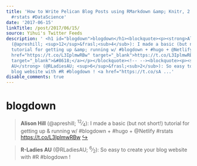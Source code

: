 ```yaml
---
title: 'How to Write Pelican Blog Posts using RMarkdown &amp; Knitr, 2.0 https://t.co/9d8L0gKHj5
  #rstats #DataScience'
date: '2017-06-15'
linkTitle: /post/2017/06/15/
source: Yihui's Twitter Feeds
description: ' <h1 id="blogdown">blogdown</h1><blockquote><p><strong>Alison Hill</strong>
  (@apreshill; <sup>12</sup>&frasl;<sub>4</sub>): I made a basic (but not short!)
  tutorial for getting up &amp; running w/ #blogdown + #hugo + @Netlify #rstats <a
  href="https://t.co/L3IplmwRBw" target="_blank">https://t.co/L3IplmwRBw</a> <a href="https://twitter.com/xieyihui/status/875388624644091904"
  target="_blank">&#8618;</a></p></blockquote><!-- --><blockquote><p><strong>R-Ladies
  AU</strong> (@RLadiesAU; <sup>6</sup>&frasl;<sub>2</sub>): So easy to create your
  blog website with #R #blogdown ! <a href="https://t.co/sA ...'
disable_comments: true
---
```

 <h1 id="blogdown">blogdown</h1><blockquote><p><strong>Alison Hill</strong> (@apreshill; <sup>12</sup>&frasl;<sub>4</sub>): I made a basic (but not short!) tutorial for getting up &amp; running w/ #blogdown + #hugo + @Netlify #rstats <a href="https://t.co/L3IplmwRBw" target="_blank">https://t.co/L3IplmwRBw</a> <a href="https://twitter.com/xieyihui/status/875388624644091904" target="_blank">&#8618;</a></p></blockquote><!-- --><blockquote><p><strong>R-Ladies AU</strong> (@RLadiesAU; <sup>6</sup>&frasl;<sub>2</sub>): So easy to create your blog website with #R #blogdown ! <a href="https://t.co/sA ...